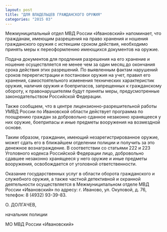 ```yaml
---
layout: post
title: "ДЛЯ ВЛАДЕЛЬЦЕВ ГРАЖДАНСКОГО ОРУЖИЯ"
categories: "2015 03"
---
```


Межмуниципальный отдел МВД России «Ивановский» напоминает, что гражданам, имеющим разрешения на право хранения и ношения гражданского оружия с истекшим сроком действия, необходимо принять меры к переоформлению имеющихся документов на оружие.

Подача документов для продления разрешения на его хранение и ношение осуществляется не менее чем за один месяц до окончания срока действия этих разрешений. По выявленным фактам нарушений сроков перерегистрации и постановки оружия на учет, правил его хранения, самостоятельного изменения технических характеристик оружия, наличия оружия и боеприпасов, запрещенных к гражданскому обороту, к правонарушителям будут приняты  меры, предусмотренные законодательством Российской Федерации.

Также сообщаем, что в центре лицензионно-разрешительной работы УМВД России по Ивановской области действует программа по поощрению граждан за добровольно сданное незаконно хранящееся у них оружие, боеприпасы и иные предметы вооружения на возмездной основе.

Таким образом, гражданин, имеющий незарегистрированное оружие, может сдать его в ближайшем отделении полиции и получить за это денежное вознаграждение. В соответствии со статьями 222 и 223 Уголовного кодекса Российской Федерации лицо, добровольно сдавшее незаконно хранящееся у него оружие и иные предметы вооружения, освобождается от уголовной ответственности.

Оказание государственных услуг в области оборота гражданского и служебного оружия, а также частной детективной и охранной деятельности осуществляется в Межмуниципальном отделе МВД России «Ивановский» по адресу: г. Иваново, ул. Окуловой, д. 76, телефон: 8 (4932) 93-39-83.

О. ДОЛГАЧЕВ,

начальник полиции

МО МВД России «Ивановский»


